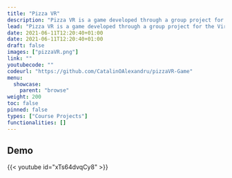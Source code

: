 ```yaml
---
title: "Pizza VR"
description: "Pizza VR is a game developed through a group project for the Virtual Environments course at UCL."
lead: "Pizza VR is a game developed through a group project for the Virtual Environments course at UCL."
date: 2021-06-11T12:20:40+01:00
date: 2021-06-11T12:20:40+01:00
draft: false
images: ["pizzaVR.png"]
link: ""
youtubecode: ""
codeurl: "https://github.com/CatalinOAlexandru/pizzaVR-Game"
menu:
  showcase:
    parent: "browse"
weight: 200
toc: false
pinned: false
types: ["Course Projects"]
functionalities: []
---
```


## Demo
{{< youtube id="xTs64dvqCy8" >}}